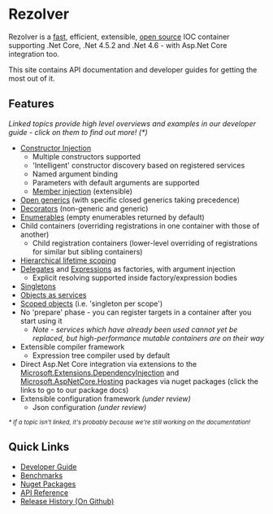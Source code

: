 # Rezolver

Rezolver is a [fast](docs/benchmarks.md), efficient, extensible, [open source](https://github.com/ZolutionSoftware/Rezolver) IOC container supporting .Net 
Core, .Net 4.5.2 and .Net 4.6 - with Asp.Net Core integration too.

This site contains API documentation and developer guides for getting the most out of it.  

## Features

_Linked topics provide high level overviews and examples in our developer guide - click on them to find out more! (*)_

- [Constructor Injection](docs/constructor-injection/index.md)
  - Multiple constructors supported
  - 'Intelligent' constructor discovery based on registered services
  - Named argument binding
  - Parameters with default arguments are supported
  - [Member injection](docs/constructor-injection/member-injection.md) (extensible)
- [Open generics](docs/constructor-injection/generics.md) (with specific closed generics taking precedence)
- [Decorators](docs/decorators.md) (non-generic and generic)
- [Enumerables](docs/enumerables.md) (empty enumerables returned by default)
- Child containers (overriding registrations in one container with those of another)
  - Child registration containers (lower-level overriding of registrations for similar but sibling containers)
- [Hierarchical lifetime scoping](docs/lifetimes/container-scopes.md)
- [Delegates](docs/delegates.md) and [Expressions](docs/expressions.md) as factories, with argument injection
  - Explicit resolving supported inside factory/expression bodies
- [Singletons](docs/lifetimes/singleton.md)
- [Objects as services](docs/objects.md)
- [Scoped objects](docs/lifetimes/scoped.md) (i.e. 'singleton per scope')
- No 'prepare' phase - you can register targets in a container after you start using it
  - *Note - services which have already been used cannot yet be replaced, but high-performance mutable containers are on their way*
- Extensible compiler framework
  - Expression tree compiler used by default
- Direct Asp.Net Core integration via extensions to the [Microsoft.Extensions.DependencyInjection](docs/nuget-packages/rezolver.microsoft.extensions.dependencyinjection.md) and 
[Microsoft.AspNetCore.Hosting](docs/nuget-packages/rezolver.microsoft.aspnetcore.hosting.md) packages via nuget packages (click the links to go to our package docs)
- Extensible configuration framework *(under review)*
  - Json configuration *(under review)*

_<small> * If a topic isn't linked, it's probably because we're still working on the documentation!</small>_

## Quick Links

- [Developer Guide](docs/index.md)
- [Benchmarks](docs/benchmarks.md)
- [Nuget Packages](docs/nuget-packages/index.md)
- [API Reference](api/index.md)
- [Release History (On Github)](https://github.com/ZolutionSoftware/Rezolver/releases)
